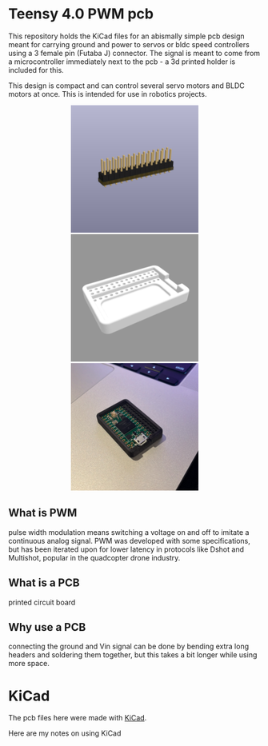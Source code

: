 # Teensy 4.0 PWM pcb

This repository holds the KiCad files for an abismally simple pcb design meant for carrying ground and power to servos or bldc speed controllers using a 3 female pin (Futaba J) connector. The signal is meant to come from a microcontroller immediately next to the pcb - a 3d printed holder is included for this.

This design is compact and can control several servo motors and BLDC motors at once. This is intended for use in robotics projects.

<div align="center">
<img src="pcb/image.png" alt="PCB Image" height="255">
<img src="3d_print/image.png" alt="3D Print Image" height="255">
<img src="./no_pcb.JPG" alt="photo of 3dprint and teensy" height="255">
</div>

## What is PWM

pulse width modulation means switching a voltage on and off to imitate a continuous analog signal. PWM was developed with some specifications, but has been iterated upon for lower latency in protocols like Dshot and Multishot, popular in the quadcopter drone industry. 

## What is a PCB

printed circuit board

## Why use a PCB

connecting the ground and Vin signal can be done by bending extra long headers and soldering them together, but this takes a bit longer while using more space.

# KiCad

The pcb files here were made with [KiCad](https://www.kicad.org). 

Here are my notes on using KiCad
